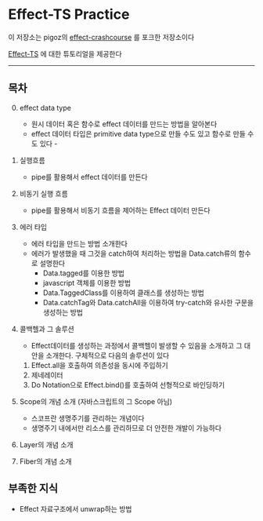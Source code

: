 # Effect-TS Practice

이 저장소는 pigoz의 [effect-crashcourse](https://github.com/pigoz/effect-crashcourse) 를 포크한 저장소이다

[Effect-TS](https://github.com/Effect-TS/io) 에 대한 튜토리얼을 제공한다

---

## 목차 

0. effect data type 
   - 원시 데이터 혹은 함수로 effect 데이터를 만드는 방법을 알아본다
   - effect 데이터 타입은 primitive data type으로 만들 수도 있고 함수로 만들 수도 있다   -

1. 실행흐름
   - pipe를 활용해서 effect 데이터를 만든다

2. 비동기 실행 흐름
   - pipe를 활용해서 비동기 흐름을 제어하는 Effect 데이터 만든다

3. 에러 타입
   - 에러 타입을 만드는 방법 소개한다
   - 에러가 발생했을 때 그것을 catch하여 처리하는 방법을 Data.catch류의 함수로 설명한다
      - Data.tagged를 이용한 방법
      - javascript 객체를 이용한 방법
      - Data.TaggedClass를 이용하여 클래스를 생성하는 방법
      - Data.catchTag와 Data.catchAll을 이용하여 try-catch와 유사한 구문을 생성하는 방법


4. 콜백헬과 그 솔루션
   - Effect데이터를 생성하는 과정에서 콜백헬이 발생할 수 있음을 소개하고 그 대안을 소개한다. 구체적으로 다음의 솔루션이 있다
   1. Effect.all을 호출하여 의존성을 동시에 주입하기
   2. 제네레이터
   3. Do Notation으로 Effect.bind()를 호출하여 선형적으로 바인딩하기


5. Scope의 개념 소개 (자바스크립트의 그 Scope 아님)
   - 스코프란 생명주기를 관리하는 개념이다
   - 생명주기 내에서만 리소스를 관리하므로 더 안전한 개발이 가능하다

6. Layer의 개념 소개

7. Fiber의 개념 소개


## 부족한 지식

- Effect 자료구조에서 unwrap하는 방법